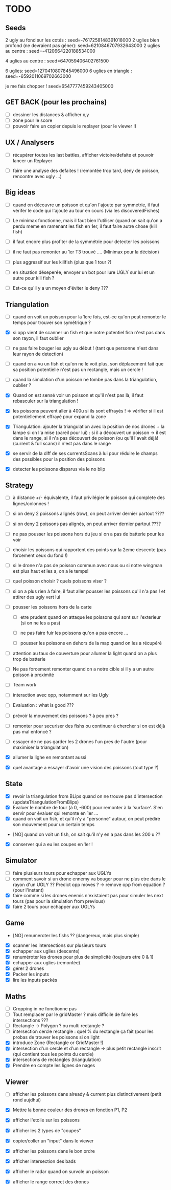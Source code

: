 # TODO

## Seeds
2 ugly au fond sur les cotés : seed=-7617258148391018000
2 uglies bien profond (ne devraient pas géner): seed=6210846707932643000
2 uglies au centre : seed=-4120664220188534000

4 uglies au centre : seed=647059406402761500

6 uglies: seed=1270410807845496000
6 uglies en triangle : seed=-6592011069702663000

je me fais chopper ! seed=6547777459243405000

## GET BACK (pour les prochains)
- [ ] dessiner les distances & afficher x,y
- [ ] zone pour le score
- [ ] pouvoir faire un copier depuis le replayer (pour le viewer !)

## UX / Analysers
- [ ] récupérer toutes les last battles, afficher victoire/defaite et pouvoir lancer un Replayer
- [ ] faire une analyse des defaites ! (remontée trop tard, deny de poisson, rencontre avec ugly ...)


##  Big ideas
- [ ] quand on découvre un poisson et qu'on l'ajoute par symmetrie, il faut vérifer le code qui l'ajoute au tour en cours (via les discoveredFishes)
- [ ] Le minimax fonctionne, mais il faut bien l'utiliser (quand  on sait qu'on a perdu meme en ramenant les fish en 1er, il faut faire autre chose (kill fish)
- [ ] il faut encore plus profiter de la symmétrie pour detecter les poissons
- [ ] il ne faut pas remonter au 1er T3 trouvé .... (Minimax pour la décision)
- [ ] plus aggressif sur les killfish (plus que 1 tour ?)
- [ ] en situation déseperée, envoyer un bot pour lure UGLY sur lui et un autre pour kill fish ?
- [ ] Est-ce qu'il y a un moyen d'éviter le deny ???




## Triangulation
- [ ] quand on voit un poisson pour la 1ere fois, est-ce qu'on peut remonter le temps pour trouver son symétrique ?
- [X] si opp vient de scanner un fish et que notre potentiel fish n'est pas dans son rayon, il faut oublier
- [ ] ne pas faire bouger les ugly au début ! (tant que personne n'est dans leur rayon de detection)
- [ ] quand on a vu un fish et qu'on ne le voit plus, son déplacement fait que sa position potentielle n'est pas un rectangle, mais un cercle !
- [ ] quand la simulation d'un poisson ne tombe pas dans la triangulation, oublier ?

- [X] Quand on est sensé voir un poisson et qu'il n'est pas là, il faut rebasculer sur la triangulation !
- [X] les poissons peuvent aller à 400u si ils sont effrayés ! => vérifier si il est potentiellement effrayé pour expand la zone
- [X] Triangulation: 
	ajouter la triangulation avec la position de nos drones + la lampe si on l'a mise (pareil pour lui) : 
		si il a découvert un poisson  -> il est dans le range,
		si il n'a pas découvert de poisson (ou qu'il l'avait déjà! (current & full scans) il n'est pas dans le range
- [X] se servir de la diff de ses currentsScans à lui pour réduire le champs des possibles pour la position des poissons
- [X] detecter les poissons disparus via le no blip


## Strategy
- [ ] à distance +/- équivalente, il faut privilégier le poisson qui complete des lignes/colonnes !
- [ ] si on deny 2 poissons alignés (row), on peut arriver dernier partout ????
- [ ] si on deny 2 poissons pas alignés, on peut arriver dernier partout ????
- [ ] ne pas pousser les poissons hors du jeu si on a pas de batterie pour les voir
- [ ]  choisir les poissons qui rapportent des points sur la 2eme descente (pas forcement ceux du fond !)
- [ ] si le drone n'a pas de poisson commun avec nous ou si notre wingman est plus haut et les a, on a le temps!
- [ ] quel poisson choisir ? quels poissons viser ?
- [ ] si on a plus rien à faire, il faut aller pousser les poissons qu'il n'a pas ! et attirer des ugly vert lui
- [ ] pousser les poissons hors de la carte
	- [ ] etre prudent quand on attaque les poissons qui sont sur l'exterieur (si on ne les a pas)
	- [ ] ne pas faire fuir les poissons qu'on a pas encore ...
	- [ ] pousser les poissons en dehors de la map quand on les a récupéré


- [ ] attention au taux de couverture pour allumer la light quand on a plus trop de batterie
- [ ] Ne pas forcement remonter quand on a notre cible si il y a un autre poisson à proximité
- [ ] Team work
- [ ] interaction avec opp, notamment sur les Ugly
- [ ] Evaluation : what is good ???
- [ ] prévoir la mouvement des poissons ? à peu pres ?
- [ ] remonter pour securiser des fishs ou continuer à chercher si on est déjà pas mal enfoncé ?
- [ ] essayer de ne pas garder les 2 drones l'un pres de l'autre  (pour maximiser la triangulation)

- [X] allumer la lighe en remontant aussi 
- [X] quel avantage a essayer d'avoir une vision des poissons (tout type ?)


## State
- [X] revoir la triangulation from BLips quand on ne trouve pas d'intersection (updateTriangulationFromBlips)
- [X] Evaluer le nombre de tour (à 0, -600) pour remonter à la 'surface'. S'en servir pour évaluer qui remonte en 1er ...
- [X] quand on voit un fish, et qu'il n'y a "personne" autour, on peut prédire son mouvement pour un certain temps
- [NO] quand on voit un fish, on sait qu'il n'y en a pas dans les 200 u ??
- [X] conserver qui a eu les coupes en 1er !

## Simulator
- [ ] faire plusieurs tours pour echapper aux UGLYs
- [ ] comment savoir si un drone ennemy va bouger pour ne plus etre dans le rayon d'un UGLY ?? 
		Predict opp moves ?
		->  remove opp from equation ?(pour l'instant)
- [X] faire comme si les drones enemis n'existaient pas pour simuler les next tours (pas pour la simulation from previous)
- [X] faire 2 tours pour echapper aux UGLYs

## Game
- [NO] renumeroter les fishs ?? (dangereux, mais plus simple)
- [X] scanner les intersections sur plusieurs tours
- [X] echapper aux uglies (descente)
- [X] renuméroter les drones pour plus de simplicité (toujours etre 0 & 1)
- [X] echapper aux uglies (remontée)
- [X] gérer 2 drones
- [X] Packer les inputs
- [X] lire les inputs packés

## Maths
- [ ] Cropping in ne fonctionne pas
- [ ] Tout remplacer par le gridMaster ? mais difficile de faire les intersections ???
- [ ] Rectangle -> Polygon ? ou multi rectangle ?
- [ ] intersection cercle rectangle : quel %  du rectangle ça fait (pour les probas de trouver les poissons si on light
- [X] introduce Zone (Rectangle or GridMaster !)
- [X] intersection d'un cercle et d'un rectangle => plus petit rectangle inscrit (qui contient tous les points du cercle)
- [X] intersections de rectangles (triangulation)
- [X] Prendre en compte les lignes de nages 

## Viewer
- [ ] afficher les poissons dans already & current plus distinctivement (petit rond aujdhui)

- [X] Mettre la bonne couleur des drones en fonction P1, P2
- [X] afficher l'etoile sur les poissons
- [X] afficher les 2 types de "coupes"
- [X] copier/coller un "input" dans le viewer
- [X] afficher les poissons dans le bon ordre
- [X] afficher intersection des bads
- [X] afficher le radar quand on survole un poisson
- [X] afficher le range correct des drones